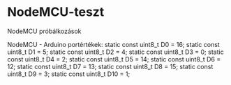 # NodeMCU-teszt
NodeMCU próbálkozások





NodeMCU - Arduino portértékek:
static const uint8_t D0 =   16;
static const uint8_t D1 =   5;
static const uint8_t D2 =   4;
static const uint8_t D3 =   0;
static const uint8_t D4 =   2;
static const uint8_t D5 =   14;
static const uint8_t D6 =   12;
static const uint8_t D7 =   13;
static const uint8_t D8 =   15;
static const uint8_t D9 =   3;
static const uint8_t D10    =   1;